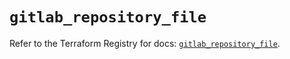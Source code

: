 # `gitlab_repository_file`

Refer to the Terraform Registry for docs: [`gitlab_repository_file`](https://registry.terraform.io/providers/gitlabhq/gitlab/16.8.0/docs/resources/repository_file).
